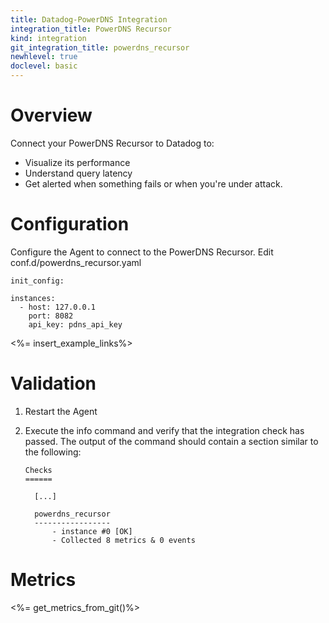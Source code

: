 ```yaml
---
title: Datadog-PowerDNS Integration
integration_title: PowerDNS Recursor
kind: integration
git_integration_title: powerdns_recursor
newhlevel: true
doclevel: basic
---
```


# Overview

Connect your PowerDNS Recursor to Datadog to:

* Visualize its performance
* Understand query latency
* Get alerted when something fails or when you're under attack.

# Configuration

Configure the Agent to connect to the PowerDNS Recursor. Edit conf.d/powerdns_recursor.yaml
    
    init_config:

    instances:
      - host: 127.0.0.1
        port: 8082
        api_key: pdns_api_key


<%= insert_example_links%>

# Validation

1.  Restart the Agent
2.  Execute the info command and verify that the integration check has passed. The output of the command should contain a section similar to the following:

        Checks
        ======

          [...]

          powerdns_recursor
          -----------------
              - instance #0 [OK]
              - Collected 8 metrics & 0 events


# Metrics

<%= get_metrics_from_git()%>
